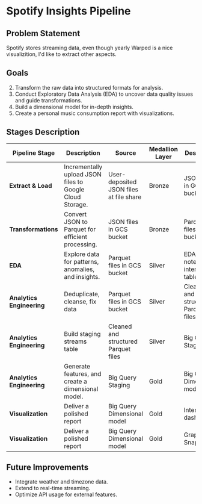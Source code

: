 # Spotify Insights Pipeline

## Problem Statement
Spotify stores streaming data, even though yearly Warped is a nice visualizition, I'd like to extract other aspects.

## Goals
2. Transform the raw data into structured formats for analysis.
3. Conduct Exploratory Data Analysis (EDA) to uncover data quality issues and guide transformations.
4. Build a dimensional model for in-depth insights.
5. Create a personal music consumption report with visualizations.

## Stages Description

| **Pipeline Stage**       | **Description**                                                                                  | **Source**                                   | **Medallion Layer** | **Destination**                        | **Tool**                                  |
|---------------------------|--------------------------------------------------------------------------------------------------|---------------------------------------------|---------------------|----------------------------------------|------------------------------------------|
| **Extract & Load** | Incrementally upload JSON files to Google Cloud Storage.                                        | User-deposited JSON files at file share    | Bronze              | JSON files in GCS bucket              | Python script orchestrated by Airflow    |
| **Transformations**      | Convert JSON to Parquet for efficient processing.                                               | JSON files in GCS bucket                   | Bronze              | Parquet files in GCS bucket           | Python script orchestrated by Airflow    |
| **EDA**                  | Explore data for patterns, anomalies, and insights.                                             | Parquet files in GCS bucket                | Silver              | EDA notebook or intermediate tables    | Python (Pandas, Matplotlib, Seaborn)     |
| **Analytics Engineering**                  | Deduplicate, cleanse, fix data      | Parquet files in GCS bucket                | Silver              | Cleaned and structured Parquet files  | Python Pandas 
| **Analytics Engineering**                  | Build staging streams table      | Cleaned and structured Parquet files                | Silver              | Big Query Staging      | dbt SQL
| **Analytics Engineering**             | Generate features, and create a dimensional model.                        | Big Query Staging       | Gold         | Big Query Dimensional model   | dbt SQL                              |
| **Visualization**        | Deliver a polished report                                    | Big Query Dimensional model          | Gold                | Interactive dashboard | Looker Studio|
| **Visualization**        | Deliver a polished report                                    | Big Query Dimensional model          | Gold                | Graph Snapshot | Python Flask / Django |


## Future Improvements
- Integrate weather and timezone data.
- Extend to real-time streaming.
- Optimize API usage for external features.
